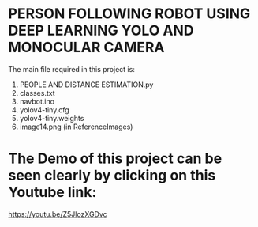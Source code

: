 # PERSON FOLLOWING ROBOT USING DEEP LEARNING YOLO AND MONOCULAR CAMERA

The main file required in this project is:
1. PEOPLE AND DISTANCE ESTIMATION.py
2. classes.txt
3. navbot.ino
4. yolov4-tiny.cfg
5. yolov4-tiny.weights
6. image14.png (in ReferenceImages)

# The Demo of this project can be seen clearly by clicking on this Youtube link:
https://youtu.be/Z5JlozXGDvc






